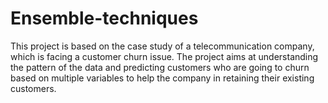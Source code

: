 # Ensemble-techniques
This project is based on the case study of a telecommunication company, which is facing a customer churn issue. The project aims at understanding the pattern of the data and predicting customers who are going to churn based on multiple variables to help the company in retaining their existing customers.
